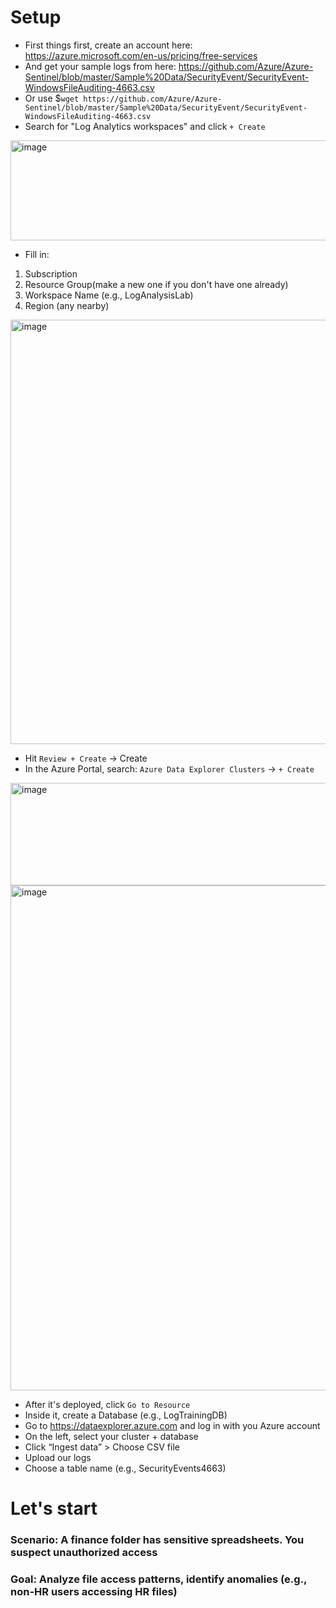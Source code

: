 # Setup

- First things first, create an account here: https://azure.microsoft.com/en-us/pricing/free-services
- And get your sample logs from here: https://github.com/Azure/Azure-Sentinel/blob/master/Sample%20Data/SecurityEvent/SecurityEvent-WindowsFileAuditing-4663.csv
- Or use $`wget https://github.com/Azure/Azure-Sentinel/blob/master/Sample%20Data/SecurityEvent/SecurityEvent-WindowsFileAuditing-4663.csv`
- Search for "Log Analytics workspaces" and click `+ Create`
<img width="521" height="160" alt="image" src="https://github.com/user-attachments/assets/c3024add-1731-4f92-a65e-e43520750407" />

- Fill in:
1. Subscription
2. Resource Group(make a new one if you don't have one already)
3. Workspace Name (e.g., LogAnalysisLab)
4. Region (any nearby)
<img width="767" height="679" alt="image" src="https://github.com/user-attachments/assets/b978b97d-9ecf-4daf-8ddb-2ee2cfc1f3c7" />

- Hit `Review + Create` -> Create
- In the Azure Portal, search: `Azure Data Explorer Clusters` → `+ Create`
<img width="521" height="164" alt="image" src="https://github.com/user-attachments/assets/2ad46621-93a6-485d-a1f3-3f5da14b8d6a" />
<img width="762" height="808" alt="image" src="https://github.com/user-attachments/assets/f60e29b9-9b6b-4fca-b5aa-39cec4b248bf" />

- After it's deployed, click `Go to Resource`
- Inside it, create a Database (e.g., LogTrainingDB)
- Go to https://dataexplorer.azure.com and log in with you Azure account
- On the left, select your cluster + database
- Click “Ingest data” > Choose CSV file
- Upload our logs
- Choose a table name (e.g., SecurityEvents4663)



# Let's start
### Scenario: A finance folder has sensitive spreadsheets. You suspect unauthorized access
### Goal: Analyze file access patterns, identify anomalies (e.g., non-HR users accessing HR files)
